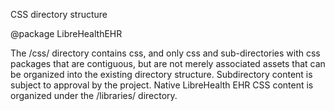 CSS directory structure

@package LibreHealthEHR

The /css/ directory contains css, and only css
and sub-directories with css packages that are contiguous,
but are not merely associated assets that can be organized
into the existing directory structure. 
Subdirectory content is subject to approval by the project.
Native LibreHealth EHR CSS content is organized under the /libraries/
directory.
